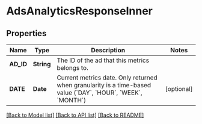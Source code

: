 # AdsAnalyticsResponseInner

## Properties
Name | Type | Description | Notes
------------ | ------------- | ------------- | -------------
**AD_ID** | **String** | The ID of the ad that this metrics belongs to. | 
**DATE** | **Date** | Current metrics date. Only returned when granularity is a time-based value (&#x60;DAY&#x60;, &#x60;HOUR&#x60;, &#x60;WEEK&#x60;, &#x60;MONTH&#x60;) | [optional] 

[[Back to Model list]](../README.md#documentation-for-models) [[Back to API list]](../README.md#documentation-for-api-endpoints) [[Back to README]](../README.md)



